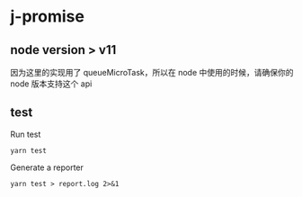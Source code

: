 # j-promise

## node version > v11

因为这里的实现用了 queueMicroTask，所以在 node 中使用的时候，请确保你的 node 版本支持这个 api

## test

Run test

```
yarn test
```

Generate a reporter

```
yarn test > report.log 2>&1
```
